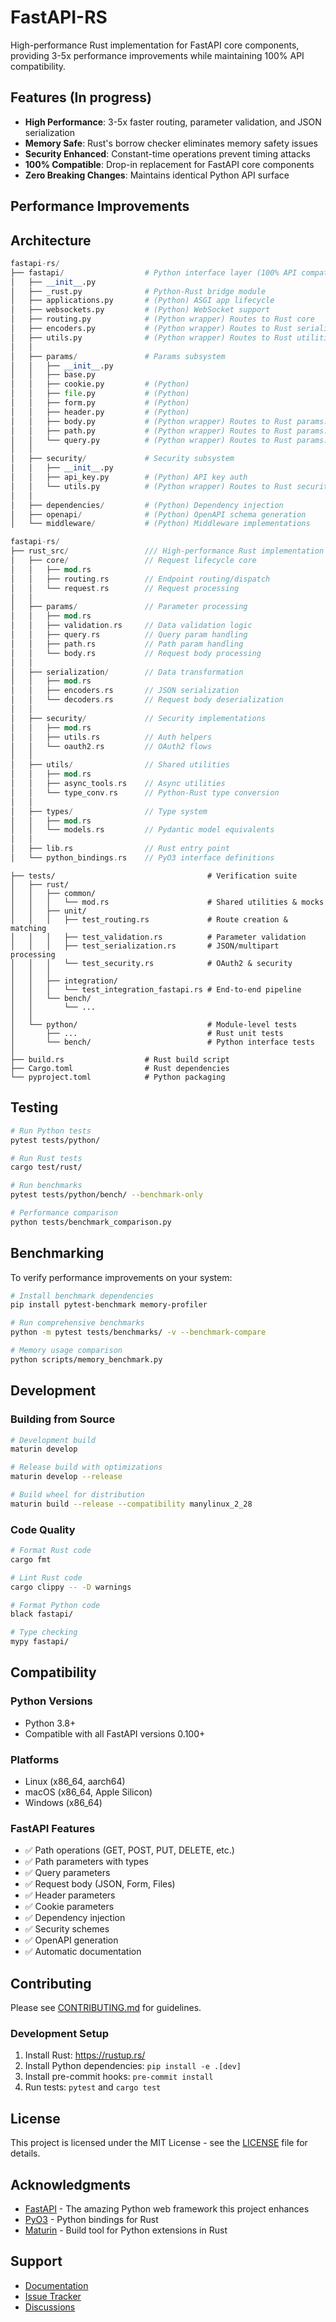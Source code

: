 # FastAPI-RS

High-performance Rust implementation for FastAPI core components, providing 3-5x performance improvements while maintaining 100% API compatibility.

## Features (In progress)

- **High Performance**: 3-5x faster routing, parameter validation, and JSON serialization
- **Memory Safe**: Rust's borrow checker eliminates memory safety issues
- **Security Enhanced**: Constant-time operations prevent timing attacks
- **100% Compatible**: Drop-in replacement for FastAPI core components
- **Zero Breaking Changes**: Maintains identical Python API surface

## Performance Improvements



## Architecture

```Python
fastapi-rs/
├── fastapi/                  # Python interface layer (100% API compatible)
│   ├── __init__.py
│   ├── _rust.py              # Python-Rust bridge module
│   ├── applications.py       # (Python) ASGI app lifecycle
│   ├── websockets.py         # (Python) WebSocket support
│   ├── routing.py            # (Python wrapper) Routes to Rust core
│   ├── encoders.py           # (Python wrapper) Routes to Rust serialization
│   ├── utils.py              # (Python wrapper) Routes to Rust utilities
│   │
│   ├── params/               # Params subsystem
│   │   ├── __init__.py
│   │   ├── base.py
│   │   ├── cookie.py         # (Python)
│   │   ├── file.py           # (Python)
│   │   ├── form.py           # (Python)
│   │   ├── header.py         # (Python)
│   │   ├── body.py           # (Python wrapper) Routes to Rust params: Request body processing
│   │   ├── path.py           # (Python wrapper) Routes to Rust params: Path param handling
│   │   └── query.py          # (Python wrapper) Routes to Rust params: Query param handling
│   │
│   ├── security/             # Security subsystem
│   │   ├── __init__.py
│   │   ├── api_key.py        # (Python) API key auth
│   │   └── utils.py          # (Python wrapper) Routes to Rust security
│   │
│   ├── dependencies/         # (Python) Dependency injection
│   ├── openapi/              # (Python) OpenAPI schema generation
│   └── middleware/           # (Python) Middleware implementations

```

```Rust
fastapi-rs/
├── rust_src/                 /// High-performance Rust implementation
│   ├── core/                 // Request lifecycle core
│   │   ├── mod.rs
│   │   ├── routing.rs        // Endpoint routing/dispatch
│   │   └── request.rs        // Request processing
│   │
│   ├── params/               // Parameter processing
│   │   ├── mod.rs
│   │   ├── validation.rs     // Data validation logic
│   │   ├── query.rs          // Query param handling
│   │   ├── path.rs           // Path param handling
│   │   └── body.rs           // Request body processing
│   │
│   ├── serialization/        // Data transformation
│   │   ├── mod.rs
│   │   ├── encoders.rs       // JSON serialization
│   │   └── decoders.rs       // Request body deserialization
│   │
│   ├── security/             // Security implementations
│   │   ├── mod.rs
│   │   ├── utils.rs          // Auth helpers
│   │   └── oauth2.rs         // OAuth2 flows
│   │
│   ├── utils/                // Shared utilities
│   │   ├── mod.rs
│   │   ├── async_tools.rs    // Async utilities
│   │   └── type_conv.rs      // Python-Rust type conversion
│   │
│   ├── types/                // Type system
│   │   ├── mod.rs
│   │   └── models.rs         // Pydantic model equivalents
│   │
│   ├── lib.rs                // Rust entry point
│   └── python_bindings.rs    // PyO3 interface definitions
```

```
├── tests/                                  # Verification suite
│   ├── rust/
│   │   ├── common/
│   │   │   └── mod.rs                      # Shared utilities & mocks
│   │   ├── unit/
│   │   │   ├── test_routing.rs             # Route creation & matching
│   │   │   ├── test_validation.rs          # Parameter validation
│   │   │   ├── test_serialization.rs       # JSON/multipart processing  
│   │   │   └── test_security.rs            # OAuth2 & security
│   │   │
│   │   ├── integration/
│   │   │   └── test_integration_fastapi.rs # End-to-end pipeline
│   │   └── bench/
│   │       └── ...
│   │
│   └── python/                             # Module-level tests
│       ├── ...                             # Rust unit tests
│       └── bench/                          # Python interface tests
│
├── build.rs                  # Rust build script
├── Cargo.toml                # Rust dependencies
└── pyproject.toml            # Python packaging
```


## Testing

```bash
# Run Python tests
pytest tests/python/

# Run Rust tests
cargo test/rust/

# Run benchmarks
pytest tests/python/bench/ --benchmark-only

# Performance comparison
python tests/benchmark_comparison.py
```

## Benchmarking

To verify performance improvements on your system:

```bash
# Install benchmark dependencies
pip install pytest-benchmark memory-profiler

# Run comprehensive benchmarks
python -m pytest tests/benchmarks/ -v --benchmark-compare

# Memory usage comparison
python scripts/memory_benchmark.py
```

## Development

### Building from Source

```bash
# Development build
maturin develop

# Release build with optimizations
maturin develop --release

# Build wheel for distribution
maturin build --release --compatibility manylinux_2_28
```

### Code Quality

```bash
# Format Rust code
cargo fmt

# Lint Rust code
cargo clippy -- -D warnings

# Format Python code
black fastapi/

# Type checking
mypy fastapi/
```

## Compatibility

### Python Versions
- Python 3.8+
- Compatible with all FastAPI versions 0.100+

### Platforms
- Linux (x86_64, aarch64)
- macOS (x86_64, Apple Silicon)
- Windows (x86_64)

### FastAPI Features
- ✅ Path operations (GET, POST, PUT, DELETE, etc.)
- ✅ Path parameters with types
- ✅ Query parameters
- ✅ Request body (JSON, Form, Files)
- ✅ Header parameters
- ✅ Cookie parameters
- ✅ Dependency injection
- ✅ Security schemes
- ✅ OpenAPI generation
- ✅ Automatic documentation

## Contributing

Please see [CONTRIBUTING.md](CONTRIBUTING.md) for guidelines.

### Development Setup

1. Install Rust: https://rustup.rs/
2. Install Python dependencies: `pip install -e .[dev]`
3. Install pre-commit hooks: `pre-commit install`
4. Run tests: `pytest` and `cargo test`

## License

This project is licensed under the MIT License - see the [LICENSE](LICENSE) file for details.

## Acknowledgments

- [FastAPI](https://fastapi.tiangolo.com/) - The amazing Python web framework this project enhances
- [PyO3](https://pyo3.rs/) - Python bindings for Rust
- [Maturin](https://github.com/PyO3/maturin) - Build tool for Python extensions in Rust

## Support

- [Documentation](https://github.com/pavanepour-k/fastapi-rs/docs)
- [Issue Tracker](https://github.com/pavanepour-k/fastapi-rs/issues)
- [Discussions](https://github.com/pavanepour-k/fastapi-rs/discussions)
